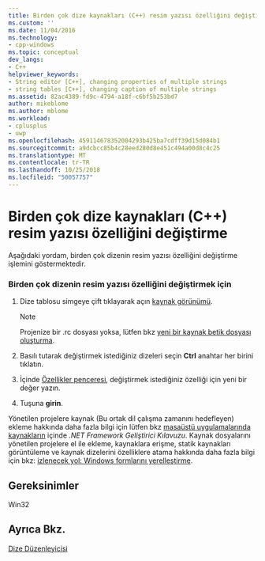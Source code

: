 ```yaml
---
title: Birden çok dize kaynakları (C++) resim yazısı özelliğini değiştirme | Microsoft Docs
ms.custom: ''
ms.date: 11/04/2016
ms.technology:
- cpp-windows
ms.topic: conceptual
dev_langs:
- C++
helpviewer_keywords:
- String editor [C++], changing properties of multiple strings
- string tables [C++], changing caption of multiple strings
ms.assetid: 82ac4389-fd9c-4794-a18f-c6bf5b253bd7
author: mikeblome
ms.author: mblome
ms.workload:
- cplusplus
- uwp
ms.openlocfilehash: 459114678352004293b425ba7cdff39d15d084b1
ms.sourcegitcommit: a9dcbcc85b4c28eed280d8e451c494a00d8c4c25
ms.translationtype: MT
ms.contentlocale: tr-TR
ms.lasthandoff: 10/25/2018
ms.locfileid: "50057757"
---
```

# <a name="changing-the-caption-property-of-multiple-string-resources-c"></a>Birden çok dize kaynakları (C++) resim yazısı özelliğini değiştirme

Aşağıdaki yordam, birden çok dizenin resim yazısı özelliğini değiştirme işlemini göstermektedir.

### <a name="to-change-the-caption-property-of-multiple-strings"></a>Birden çok dizenin resim yazısı özelliğini değiştirmek için

1. Dize tablosu simgeye çift tıklayarak açın [kaynak görünümü](../windows/resource-view-window.md).

   > [!NOTE]
   > Projenize bir .rc dosyası yoksa, lütfen bkz [yeni bir kaynak betik dosyası oluşturma](../windows/how-to-create-a-resource-script-file.md).

2. Basılı tutarak değiştirmek istediğiniz dizeleri seçin **Ctrl** anahtar her birini tıklatın.

3. İçinde [Özellikler penceresi](/visualstudio/ide/reference/properties-window), değiştirmek istediğiniz özelliği için yeni bir değer yazın.

4. Tuşuna **girin**.

Yönetilen projelere kaynak (Bu ortak dil çalışma zamanını hedefleyen) ekleme hakkında daha fazla bilgi için lütfen bkz [masaüstü uygulamalarında kaynakların](/dotnet/framework/resources/index) içinde *.NET Framework Geliştirici Kılavuzu*. Kaynak dosyalarını yönetilen projelere el ile ekleme, kaynaklara erişme, statik kaynakları görüntüleme ve kaynak dizelerini özelliklere atama hakkında daha fazla bilgi için bkz: [izlenecek yol: Windows formlarını yerelleştirme](/previous-versions/visualstudio/visual-studio-2010/y99d1cd3).

## <a name="requirements"></a>Gereksinimler

Win32

## <a name="see-also"></a>Ayrıca Bkz.

[Dize Düzenleyicisi](../windows/string-editor.md)